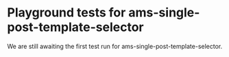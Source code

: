 # Playground tests for ams-single-post-template-selector
We are still awaiting the first test run for ams-single-post-template-selector.
